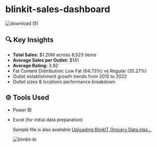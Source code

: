 
# blinkit-sales-dashboard
![download (5)](https://github.com/user-attachments/assets/83f74a6b-4213-47f2-8087-6b91e44c8aac)

## 🔍 Key Insights
- **Total Sales:** $1.20M across 8,523 items
- **Average Sales per Outlet:** $141
- **Average Rating:** 3.92
- Fat Content Distribution: Low Fat (64.73%) vs Regular (35.27%)
- Outlet establishment growth trends from 2012 to 2022
- Outlet sizes & locations performance breakdown

## ⚙️ Tools Used
- Power BI
- Excel (for initial data preparation)

  Sample file is also available [Uploading BlinkIT Grocery Data.xlsx…]()

  ![blinkit-bi](https://github.com/user-attachments/assets/0bee7c63-7e67-4aa9-8ab9-51442c42c069)
